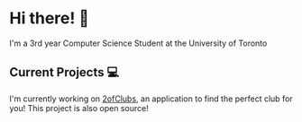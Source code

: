 # Hi there! 👋
I'm a 3rd year Computer Science Student at the University of Toronto

## Current Projects 💻
I'm currently working on [2ofClubs](https://github.com/2-of-clubs), an application to find the perfect club for you!
This project is also open source!
